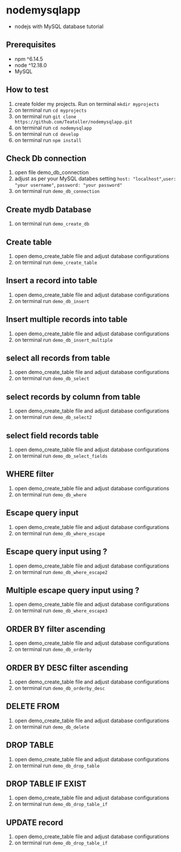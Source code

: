 # nodemysqlapp

- nodejs with MySQL database tutorial

## Prerequisites

- npm ^6.14.5
- node ^12.18.0
- MySQL

## How to test

1. create folder my projects. Run on terminal `mkdir myprojects`
2. on terminal run `cd myprojects`
3. on terminal run `git clone https://github.com/Teatoller/nodemysqlapp.git`
4. on terminal run `cd nodemysqlapp`
5. on terminal run `cd develop`
6. on terminal run `npm install`

## Check Db connection

1. open file demo_db_connection
2. adjust as per your MySQL databes setting `host: "localhost"`,`user: "your username"`, `password: "your password"`
3. on terminal run `demo_db_connection`

## Create mydb Database

1. on terminal run `demo_create_db`

## Create table

1. open demo_create_table file and adjust database configurations
2. on terminal run `demo_create_table`

## Insert a record into table

1. open demo_create_table file and adjust database configurations
2. on terminal run `demo_db_insert`

## Insert multiple records into table

1. open demo_create_table file and adjust database configurations
2. on terminal run `demo_db_insert_multiple`

## select all records from table

1. open demo_create_table file and adjust database configurations
2. on terminal run `demo_db_select`

## select records by column from table

1. open demo_create_table file and adjust database configurations
2. on terminal run `demo_db_select2`

## select field records table

1. open demo_create_table file and adjust database configurations
2. on terminal run `demo_db_select_fields`

## WHERE filter

1. open demo_create_table file and adjust database configurations
2. on terminal run `demo_db_where`

## Escape query input

1. open demo_create_table file and adjust database configurations
2. on terminal run `demo_db_where_escape`

## Escape query input using ?

1. open demo_create_table file and adjust database configurations
2. on terminal run `demo_db_where_escape2`

## Multiple escape query input using ?

1. open demo_create_table file and adjust database configurations
2. on terminal run `demo_db_where_escape3`

## ORDER BY filter ascending

1. open demo_create_table file and adjust database configurations
2. on terminal run `demo_db_orderby`

## ORDER BY DESC filter ascending

1. open demo_create_table file and adjust database configurations
2. on terminal run `demo_db_orderby_desc`

## DELETE FROM

1. open demo_create_table file and adjust database configurations
2. on terminal run `demo_db_delete`

## DROP TABLE

1. open demo_create_table file and adjust database configurations
2. on terminal run `demo_db_drop_table`

## DROP TABLE IF EXIST

1. open demo_create_table file and adjust database configurations
2. on terminal run `demo_db_drop_table_if`

## UPDATE record

1. open demo_create_table file and adjust database configurations
2. on terminal run `demo_db_drop_table_if`
